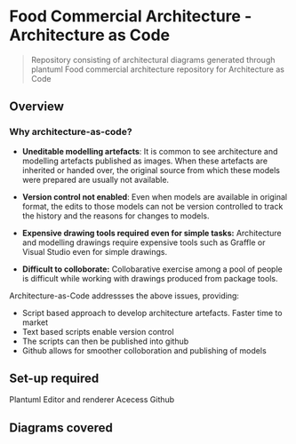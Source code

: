 

# Food Commercial Architecture - Architecture as Code

> Repository consisting of architectural diagrams generated through plantuml 
Food commercial architecture repository for Architecture as Code

## Overview

### Why architecture-as-code?

* **Uneditable modelling artefacts**: It is common to see architecture and modelling artefacts published as images. When these artefacts are inherited or handed over, the original source from which these models were prepared are usually not available.

* **Version control not enabled**: Even when models are available in original format, the edits to those models can not be version controlled to track the history and the reasons for changes to models.

* **Expensive drawing tools required even for simple tasks:** Architecture and modelling drawings require expensive tools such as Graffle or Visual Studio even for simple drawings.

* **Difficult to colloborate:** Collobarative exercise among a pool of people is difficult while working with drawings produced from package tools.

Architecture-as-Code addressses the above issues, providing:

* Script based approach to develop architecture artefacts. Faster time to market
* Text based scripts enable version control
* The scripts can then be published into github 
* Github allows for smoother colloboration and publishing of models

## Set-up required

Plantuml
Editor and renderer
Acecess Github
## Diagrams covered